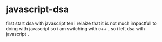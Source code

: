 # javascript-dsa
first start dsa with javascript ten i relaize that it is not much impactfull to 
doing with javascript so i am switching with c++ ,
so i left dsa with javascript .
